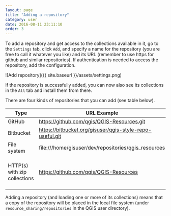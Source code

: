 ```yaml
---
layout: page
title: "Adding a repository"
category: user
date: 2016-08-11 23:11:10
order: 3
---
```


To add a repository and get access to the collections available in it,
go to the ```Settings``` tab, click ```Add```, and specify a name
for the repository (you are free to call it whatever you like) and its
URL (remember to use https for github and similar repositories).
If authentication is needed to access the repository, add the
configuration.

![Add repository]({{ site.baseurl }}/assets/settings.png)

If the repository is successfully added, you can now also see its
collections in the ```All``` tab and install them from there.

There are four kinds of repositories that you can add (see table below).

Type | URL Example | Description
--- | --- | ---
GitHub |  https://github.com/qgis/QGIS-Resources.git | Works only for GitHub public repositories
Bitbucket |  https://bitbucket.org/gisuser/qgis-style-repo-useful.git | Works only for Bitbucket public repositories
File system | file:///home/gisuser/dev/repositories/qgis_resources | Pointing to the repository root in your local file system 
HTTP(s) with zip collections | https://github.com/qgis/QGIS-Resources | Pointing to the base URL of the repository. Metadata must be available, with this URL: http(s)://[base_url]/metadata.ini. The collections should be in http(s)://[base_url]/collections/[collection_name].zip

Adding a repository (and loading one or more of its collections) means that
a copy of the repository will be placed in the local file system
(under ``resource_sharing/repositories`` in the QGIS user directory).
